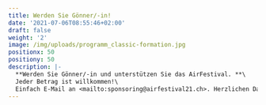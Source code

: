 ```yaml
---
title: Werden Sie Gönner/-in!
date: '2021-07-06T08:55:46+02:00'
draft: false
weight: '2'
image: /img/uploads/programm_classic-formation.jpg
positionx: 50
positiony: 50
description: |-
  **Werden Sie Gönner/-in und unterstützen Sie das AirFestival. **\
  Jeder Betrag ist willkommen!\
  Einfach E-Mail an <mailto:sponsoring@airfestival21.ch>. Herzlichen Dank!
---
```


